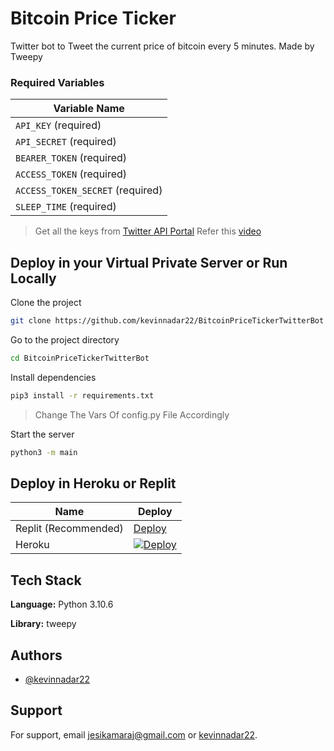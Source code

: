 
# Bitcoin Price Ticker

Twitter bot to Tweet the current price of bitcoin every 5 minutes. Made by Tweepy



### Required Variables


| Variable Name                        |                                                                                                                                                       
| ------------------------------------ | 
| `API_KEY` (required)                  |                                                                                           
| `API_SECRET` (required)                |                                                                                          
| `BEARER_TOKEN` (required)          |                                                                            
| `ACCESS_TOKEN`   (required)      |                                                                                              
| `ACCESS_TOKEN_SECRET` (required) |                                                                                       
| `SLEEP_TIME` (required)         |

>Get all the keys from [Twitter API Portal](https://developer.twitter.com/en/docs/twitter-api)
Refer this [video](https://www.youtube.com/watch?v=BdmUhQnPToM)
## Deploy in your Virtual Private Server or Run Locally


Clone the project

```bash
git clone https://github.com/kevinnadar22/BitcoinPriceTickerTwitterBot
```

Go to the project directory

```bash
cd BitcoinPriceTickerTwitterBot
```

Install dependencies

```bash
pip3 install -r requirements.txt
```

> Change The Vars Of config.py File Accordingly


Start the server

```bash
python3 -m main
```

## Deploy in Heroku or Replit

| Name              | Deploy        |
| ----------------- | ------------- | 
| Replit (Recommended) | [Deploy](https://replit.com/github/kevinnadar22/BitcoinPriceTickerTwitterBot) |
| Heroku | [![Deploy](https://www.herokucdn.com/deploy/button.svg)](https://heroku.com/deploy?template=https://github.com/kevinnadar22/BitcoinPriceTickerTwitterBot)                          |



## Tech Stack

**Language:** Python 3.10.6

**Library:** tweepy


## Authors

- [@kevinnadar22](https://www.github.com/kevinnadar22)


## Support

For support, email jesikamaraj@gmail.com or [kevinnadar22](https://twitter.com/kevinnadar22).

